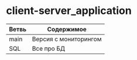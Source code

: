 # client-server_application

|**Ветвь**|**Содержимое**|
|---------|--------------|
|main|Версия с мониторингом|
|SQL|Все про БД|

